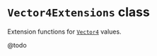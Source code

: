 # `Vector4Extensions` class

Extension functions for [`Vector4`](https://docs.unity3d.com/ScriptReference/Vector4.html) values.

@todo